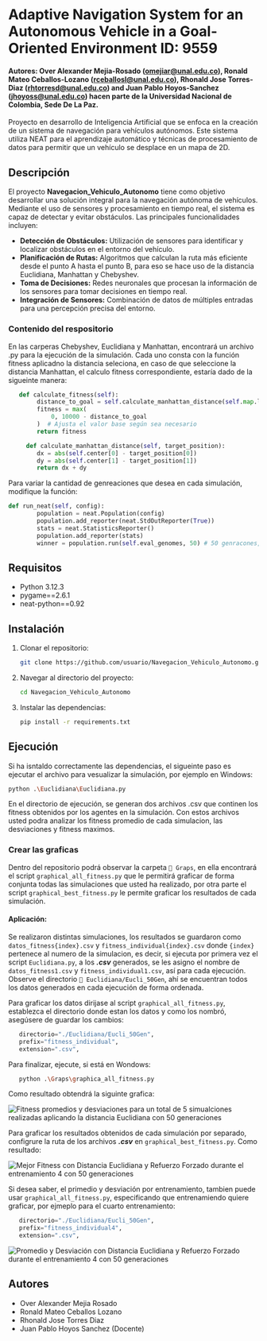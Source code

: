 # Adaptive Navigation System for an Autonomous Vehicle in a Goal-Oriented Environment ID: 9559

#### Autores: Over Alexander Mejia-Rosado (omejiar@unal.edu.co), Ronald Mateo Ceballos-Lozano (rceballosl@unal.edu.co), Rhonald Jose Torres-Diaz (rhtorresd@unal.edu.co) and Juan Pablo Hoyos-Sanchez (jhoyoss@unal.edu.co) hacen parte de la Universidad Nacional de Colombia, Sede De La Paz.

Proyecto en desarrollo de Inteligencia Artificial que se enfoca en la creación de un sistema de navegación para vehículos autónomos. Este sistema utiliza NEAT para el aprendizaje automático y técnicas de procesamiento de datos para permitir que un vehículo se desplace en un mapa de 2D.

## Descripción

El proyecto **Navegacion_Vehiculo_Autonomo** tiene como objetivo desarrollar una solución integral para la navegación autónoma de vehículos. Mediante el uso de sensores y procesamiento en tiempo real, el sistema es capaz de detectar y evitar obstáculos. Las principales funcionalidades incluyen:

- **Detección de Obstáculos:** Utilización de sensores para identificar y localizar obstáculos en el entorno del vehículo.
- **Planificación de Rutas:** Algoritmos que calculan la ruta más eficiente desde el punto A hasta el punto B, para eso se hace uso de la distancia Euclidiana, Manhattan y Chebyshev.
- **Toma de Decisiones:** Redes neuronales que procesan la información de los sensores para tomar decisiones en tiempo real.
- **Integración de Sensores:** Combinación de datos de múltiples entradas para una percepción precisa del entorno.

### Contenido del respositorio

En las carperas Chebyshev, Euclidiana y Manhattan, encontrará un archivo .py para la ejecución de la simulación. Cada uno consta con la función fitness aplicadno la distancia seleciona, en caso de que seleccione la distancia Manhattan, el calculo fitness correspondiente, estaría dado de la sigueinte manera:

```python
   def calculate_fitness(self):
        distance_to_goal = self.calculate_manhattan_distance(self.map.lista_objetivo[0])
        fitness = max(
            0, 10000 - distance_to_goal
        )  # Ajusta el valor base según sea necesario
        return fitness

     def calculate_manhattan_distance(self, target_position):
        dx = abs(self.center[0] - target_position[0])
        dy = abs(self.center[1] - target_position[1])
        return dx + dy
```

Para variar la cantidad de genreaciones que desea en cada simulación, modifique la función:

```python
def run_neat(self, config):
        population = neat.Population(config)
        population.add_reporter(neat.StdOutReporter(True))
        stats = neat.StatisticsReporter()
        population.add_reporter(stats)
        winner = population.run(self.eval_genomes, 50) # 50 genracones, variar segun las geraciones que desea
```

## Requisitos

- Python 3.12.3
- pygame==2.6.1
- neat-python==0.92

## Instalación

1. Clonar el repositorio:
   ```bash
   git clone https://github.com/usuario/Navegacion_Vehiculo_Autonomo.git
   ```
2. Navegar al directorio del proyecto:
   ```bash
   cd Navegacion_Vehiculo_Autonomo
   ```
3. Instalar las dependencias:
   ```bash
   pip install -r requirements.txt
   ```

## Ejecución

Si ha isntaldo correctamente las dependencias, el sigueinte paso es ejecutar el archivo para vesualizar la simulación, por ejemplo en Windows:

```bash
python .\Euclidiana\Euclidiana.py
```

En el directorio de ejecución, se generan dos archivos .csv que continen los fitness obtenidos por los agentes en la simulación. Con estos archivos usted podra analizar los fitness promedio de cada simulacion, las desviaciones y fitness maximos.

### Crear las graficas

Dentro del repositorio podrá observar la carpeta `📂 Graps`, en ella encontrará el script `graphical_all_fitness.py` que le permitirá graficar de forma conjunta todas las simulaciones que usted ha realizado, por otra parte el script `graphical_best_fitness.py` le permite graficar los resultados de cada simulación.

#### Aplicación:

Se realizaron distintas simulaciones, los resultados se guardaron como `datos_fitness{index}.csv` y `fitness_individual{index}.csv` donde `{index}` pertenece al numero de la simulacion, es decir, si ejecuta por primera vez el script `Euclidiana.py`, a los **_.csv_** generados, se les asigno el nombre de `datos_fitness1.csv` y `fitness_individual1.csv`, así para cada ejecución. Observe el directorio `📂 Euclidiana/Eucli_50Gen`, ahí se encuentran todos los datos generados en cada ejecución de forma ordenada.

Para graficar los datos dirijase al script `graphical_all_fitness.py`, establezca el directorio donde estan los datos y como los nombró, asegúsere de guardar los cambios:

```python
   directorio="./Euclidiana/Eucli_50Gen",
   prefix="fitness_individual",
   extension=".csv",
```

Para finalizar, ejecute, si está en Wondows:

```bash
   python .\Graps\graphica_all_fitness.py
```

Como resultado obtendrá la siguinte grafica:

![Fitness promedios y desviaciones para un total de 5 simualciones realizadas aplicando la distancia Euclidiana con 50 generaciones](img/Fitness_Acumulado_Eucli_50Gen.png "Fitness promedios y desviaciones para un total de 5 simualciones realizadas aplicando la distancia Euclidiana con 50 generaciones")

Para graficar los resultados obtenidos de cada simulación por separado, configrure la ruta de los archivos **_.csv_** en `graphical_best_fitness.py`. Como resultado:

![Mejor Fitness con Distancia Euclidiana y Refuerzo Forzado durante el entrenamiento 4 con 50 generaciones](img/fitness_individual.png)

Si desea saber, el primedio y desviación por entrenamiento, tambien puede usar `graphical_all_fitness.py`, especificando que entrenamiendo quiere graficar, por ejmeplo para el cuarto entrenamiento:

```python
   directorio="./Euclidiana/Eucli_50Gen",
   prefix="fitness_individual4",
   extension=".csv",
```

![Promedio y Desviación con Distancia Euclidiana y Refuerzo Forzado durante el entrenamiento 4 con 50 generaciones](img/fitness_individual_desv_4.png)

## Autores

- Over Alexander Mejia Rosado
- Ronald Mateo Ceballos Lozano
- Rhonald Jose Torres Diaz
- Juan Pablo Hoyos Sanchez (Docente)
